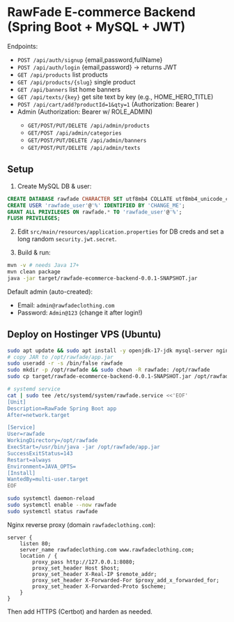 # RawFade E-commerce Backend (Spring Boot + MySQL + JWT)

Endpoints:
- `POST /api/auth/signup` {email,password,fullName}
- `POST /api/auth/login` {email,password} -> returns JWT
- `GET /api/products` list products
- `GET /api/products/{slug}` single product
- `GET /api/banners` list home banners
- `GET /api/texts/{key}` get site text by key (e.g., HOME_HERO_TITLE)
- `POST /api/cart/add?productId=1&qty=1` (Authorization: Bearer <token>)
- Admin (Authorization: Bearer <token> w/ ROLE_ADMIN)
  - `GET/POST/PUT/DELETE /api/admin/products`
  - `GET/POST /api/admin/categories`
  - `GET/POST/PUT/DELETE /api/admin/banners`
  - `GET/POST/PUT/DELETE /api/admin/texts`

## Setup

1. Create MySQL DB & user:
```sql
CREATE DATABASE rawfade CHARACTER SET utf8mb4 COLLATE utf8mb4_unicode_ci;
CREATE USER 'rawfade_user'@'%' IDENTIFIED BY 'CHANGE_ME';
GRANT ALL PRIVILEGES ON rawfade.* TO 'rawfade_user'@'%';
FLUSH PRIVILEGES;
```

2. Edit `src/main/resources/application.properties` for DB creds and set a long random `security.jwt.secret`.

3. Build & run:
```bash
mvn -v # needs Java 17+
mvn clean package
java -jar target/rawfade-ecommerce-backend-0.0.1-SNAPSHOT.jar
```

Default admin (auto-created):
- Email: `admin@rawfadeclothing.com`
- Password: `Admin@123` (change it after login!)

## Deploy on Hostinger VPS (Ubuntu)

```bash
sudo apt update && sudo apt install -y openjdk-17-jdk mysql-server nginx
# copy JAR to /opt/rawfade/app.jar
sudo useradd -r -s /bin/false rawfade
sudo mkdir -p /opt/rawfade && sudo chown -R rawfade: /opt/rawfade
sudo cp target/rawfade-ecommerce-backend-0.0.1-SNAPSHOT.jar /opt/rawfade/app.jar

# systemd service
cat | sudo tee /etc/systemd/system/rawfade.service <<'EOF'
[Unit]
Description=RawFade Spring Boot app
After=network.target

[Service]
User=rawfade
WorkingDirectory=/opt/rawfade
ExecStart=/usr/bin/java -jar /opt/rawfade/app.jar
SuccessExitStatus=143
Restart=always
Environment=JAVA_OPTS=
[Install]
WantedBy=multi-user.target
EOF

sudo systemctl daemon-reload
sudo systemctl enable --now rawfade
sudo systemctl status rawfade
```

Nginx reverse proxy (domain `rawfadeclothing.com`):
```nginx
server {
    listen 80;
    server_name rawfadeclothing.com www.rawfadeclothing.com;
    location / {
        proxy_pass http://127.0.0.1:8080;
        proxy_set_header Host $host;
        proxy_set_header X-Real-IP $remote_addr;
        proxy_set_header X-Forwarded-For $proxy_add_x_forwarded_for;
        proxy_set_header X-Forwarded-Proto $scheme;
    }
}
```

Then add HTTPS (Certbot) and harden as needed.
